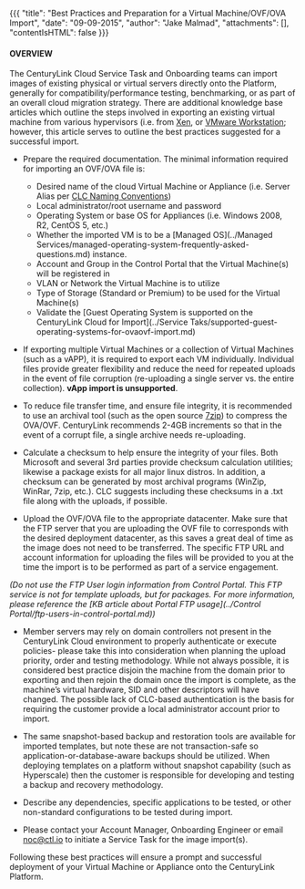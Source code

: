 {{{
  "title": "Best Practices and Preparation for a Virtual Machine/OVF/OVA Import",
  "date": "09-09-2015",
  "author": "Jake Malmad",
  "attachments": [],
  "contentIsHTML": false
}}}

#### OVERVIEW

The CenturyLink Cloud Service Task and Onboarding teams can import images of existing physical or virtual servers directly onto the Platform, generally for compatibility/performance testing, benchmarking, or as part of an overall cloud migration strategy. There are additional knowledge base articles which outline the steps involved in exporting an existing virtual machine from various hypervisors (i.e. from [Xen](../Servers/converting-a-xen-image-to-ovf-for-use-in-centurylinkcloud.md), or [VMware Workstation](../Servers/exporting-a-vm-to-an-ovf-from-vmware-workstation-for-import-into-the-centurylink-cloud.md); however, this article serves to outline the best practices suggested for a successful import.

* Prepare the required documentation. The minimal information required for importing an OVF/OVA file is:

  * Desired name of the cloud Virtual Machine or Appliance (i.e. Server Alias per [CLC Naming Conventions](../Servers/server-naming-convention.md))
  * Local administrator/root username and password
  * Operating System or base OS for Appliances (i.e. Windows 2008, R2, CentOS 5, etc.)
  * Whether the imported VM is to be a [Managed OS](../Managed Services/managed-operating-system-frequently-asked-questions.md) instance.
  * Account and Group in the Control Portal that the Virtual Machine(s) will be registered in
  * VLAN or Network the Virtual Machine is to utilize
  * Type of Storage (Standard or Premium) to be used for the Virtual Machine(s)
  * Validate the [Guest Operating System is supported on the CenturyLink Cloud for Import](../Service Taks/supported-guest-operating-systems-for-ovaovf-import.md)


* If exporting multiple Virtual Machines or a collection of Virtual Machines (such as a vAPP), it is required to export each VM individually. Individual files provide greater flexibility and reduce the need for repeated uploads in the event of file corruption (re-uploading a single server vs. the entire collection). **vApp import is unsupported**.

* To reduce file transfer time, and ensure file integrity, it is recommended to use an archival tool (such as the open source [7zip](http://www.7-zip.org/)) to compress the OVA/OVF. CenturyLink recommends 2-4GB increments so that in the event of a corrupt file, a single archive needs re-uploading.

* Calculate a checksum to help ensure the integrity of your files. Both Microsoft and several 3rd parties provide checksum calculation utilities; likewise a package exists for all major linux distros. In addition, a checksum can be generated by most archival programs (WinZip, WinRar, 7zip, etc.). CLC suggests including these checksums in a .txt file along with the uploads, if possible.

* Upload the OVF/OVA file to the appropriate datacenter. Make sure that the FTP server that you are uploading the OVF file to corresponds with the desired deployment datacenter, as this saves a great deal of time as the image does not need to be transferred. The specific FTP URL and account information for uploading the files will be provided to you at the time the import is to be performed as part of a service engagement.

*(Do not use the FTP User login information from Control Portal. This FTP service is not for template uploads, but for packages. For more information, please reference the [KB article about Portal FTP usage](../Control Portal/ftp-users-in-control-portal.md))*

* Member servers may rely on domain controllers not present in the CenturyLink Cloud environment to properly authenticate or execute policies- please take this into consideration when planning the upload priority, order and testing methodology. While not always possible, it is considered best practice disjoin the machine from the domain prior to exporting and then rejoin the domain once the import is complete, as the machine’s virtual hardware, SID and other descriptors will have changed. The possible lack of CLC-based authentication is the basis for requiring the customer provide a local administrator account prior to import.

* The same snapshot-based backup and restoration tools are available for imported templates, but note these are not transaction-safe so application-or-database-aware backups should be utilized. When deploying templates on a platform without snapshot capability (such as Hyperscale) then the customer is responsible for developing and testing a backup and recovery methodology.

* Describe any dependencies, specific applications to be tested, or other non-standard configurations to be tested during import.

* Please contact your Account Manager, Onboarding Engineer or email [noc@ctl.io](mailto:noc@ctl.io) to initiate a Service Task for the image import(s).

Following these best practices will ensure a prompt and successful deployment of your Virtual Machine or Appliance onto the CenturyLink Platform.
